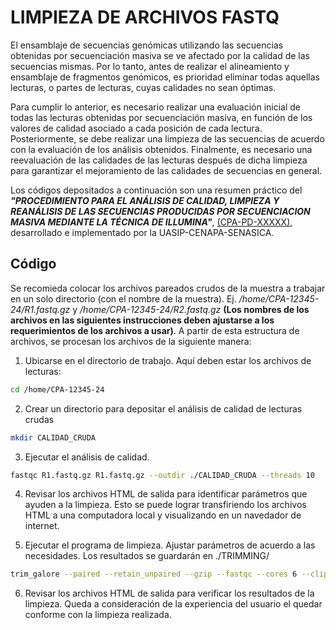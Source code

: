 # LIMPIEZA DE ARCHIVOS FASTQ
El ensamblaje de secuencias genómicas utilizando las secuencias obtenidas por secuenciación masiva se ve afectado por la calidad de las secuencias mismas. Por lo tanto, antes de realizar el alineamiento y ensamblaje de fragmentos genómicos, es prioridad eliminar todas aquellas lecturas, o partes de lecturas, cuyas calidades no sean óptimas.

Para cumplir lo anterior, es necesario realizar una evaluación inicial de todas las lecturas obtenidas por secuenciación masiva, en función de los valores de calidad asociado a cada posición de cada lectura. Posteriormente, se debe realizar una limpieza de las secuencias de acuerdo con la evaluación de los análisis obtenidos. Finalmente, es necesario una reevaluación de las calidades de las lecturas después de dicha limpieza para garantizar el mejoramiento de las calidades de secuencias en general.

Los códigos depositados a continuación son una resumen práctico del ***"PROCEDIMIENTO PARA EL ANÁLISIS DE CALIDAD, LIMPIEZA Y REANÁLISIS DE LAS SECUENCIAS PRODUCIDAS POR SECUENCIACION MASIVA MEDIANTE LA TÉCNICA DE ILLUMINA"***, <ins>(CPA-PD-XXXXX)</ins>,  desarrollado e implementado por la UASIP-CENAPA-SENASICA.

## Código
Se recomieda colocar los archivos pareados crudos de la muestra a trabajar en un solo directorio (con el nombre de la muestra). Ej. */home/CPA-12345-24/R1.fastq.gz* y */home/CPA-12345-24/R2.fastq.gz* **(Los nombres de los archivos en las siguientes instrucciones deben ajustarse a los requerimientos de los archivos a usar)**. A partir de esta estructura de archivos, se procesan los archivos de la siguiente manera:

1. Ubicarse en el directorio de trabajo. Aquí deben estar los archivos de lecturas:
```bash
cd /home/CPA-12345-24
```

2. Crear un directorio para depositar el análisis de calidad de lecturas crudas
```bash
mkdir CALIDAD_CRUDA
```

3. Ejecutar el análisis de calidad.
```bash
fastqc R1.fastq.gz R1.fastq.gz --outdir ./CALIDAD_CRUDA --threads 10 
```

4. Revisar los archivos HTML de salida para identificar parámetros que ayuden a la limpieza. Esto se puede lograr transfiriendo los archivos HTML a una computadora local y visualizando en un navedador de internet.

5. Ejecutar el programa de limpieza. Ajustar parámetros de acuerdo a las necesidades. Los resultados se guardarán en ./TRIMMING/
```bash
trim_galore --paired --retain_unpaired --gzip --fastqc --cores 6 --clip_R1 18 --clip_R2 18 --three_prime_clip_R1 2 --three_prime_clip_R2 2 --length 180 -o TRIMMING/ R1.fastq.gz R1.fastq.gz
```

6. Revisar los archivos HTML de salida para verificar los resultados de la limpieza. Queda a consideración de la experiencia del usuario el quedar conforme con la limpieza realizada. 